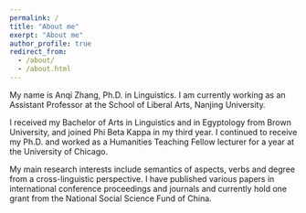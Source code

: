 ```yaml
---
permalink: /
title: "About me"
exerpt: "About me"
author_profile: true
redirect_from: 
  - /about/
  - /about.html
---
```


My name is Anqi Zhang, Ph.D. in Linguistics. I am currently working as an Assistant Professor at the School of Liberal Arts, Nanjing University. 

I received  my Bachelor of Arts in Linguistics and in Egyptology from Brown University, and joined Phi Beta Kappa in my third year. I continued to receive my Ph.D. and worked as a Humanities Teaching Fellow lecturer for a year at the University of Chicago. 

My main research interests include semantics of aspects, verbs and degree from a cross-linguistic perspective. I have published various papers in international conference proceedings and journals and currently hold one grant from the National Social Science Fund of China.


